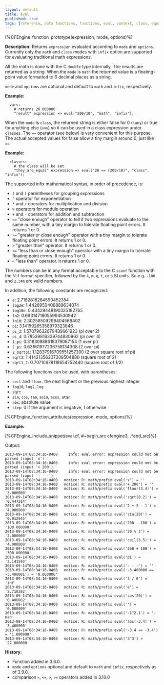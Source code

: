 ```yaml
---
layout: default
title: eval
published: true
tags: [reference, data functions, functions, eval, context, class, equality, numbers]
---
```


[%CFEngine_function_prototype(expression, mode, options)%]

**Description:** Returns `expression` evaluated according to `mode`
and `options`. Currently only the `math` and `class` modes with
`infix` option are supported for evaluating traditional math
expressions.

All the math is done with the C `double` type internally.  The results are returned as a string.  When the `mode` is `math` the returned value is a floating-point value formatted to 6 decimal places as a string.

`mode` and `options` are optional and default to `math` and `infix`,
respectively.

**Example:**

```
  vars:
    # returns 20.000000
    "result" expression => eval("200/10", "math", "infix");
```

When the `mode` is `class`, the returned string is either false for 0 (`!any`) or true for anything else (`any`) so it can be used in a class expression under `classes`.  The `==` operator (see below) is very convenient for this purpose.  The actual accepted values for false allow a tiny margin around 0, just like `==`.

**Example:**

```
  classes:
    # the class will be set
    "they_are_equal" expression => eval("20 == (200/10)", "class", "infix");
```

The supported infix mathematical syntax, in order of precedence, is:

- `(` and `)` parentheses for grouping expressions
- `^` operator for exponentiation
- `*` and `/` operators for multiplication and division
- `%` operators for modulo operation
- `+` and `-` operators for addition and subtraction
- `==` "close enough" operator to tell if two expressions evaluate to the same number, with a tiny margin to tolerate floating point errors.  It returns 1 or 0.
- `>=` "greater or close enough" operator with a tiny margin to tolerate floating point errors.  It returns 1 or 0.
- `>` "greater than" operator.  It returns 1 or 0.
- `<=` "less than or close enough" operator with a tiny margin to tolerate floating point errors.  It returns 1 or 0.
- `<` "less than" operator.  It returns 1 or 0.

The numbers can be in any format acceptable to the C `scanf` function with the `%lf` format specifier, followed by the `k`, `m`, `g`, `t`, or `p` SI units.  So e.g. `-100` and `2.34m` are valid numbers.

In addition, the following constants are recognized:

- `e`: 2.7182818284590452354
- `log2e`: 1.4426950408889634074
- `log10e`: 0.43429448190325182765
- `ln2`: 0.69314718055994530942
- `ln10`: 2.30258509299404568402
- `pi`: 3.14159265358979323846
- `pi_2`: 1.57079632679489661923 (pi over 2)
- `pi_4`: 0.78539816339744830962 (pi over 4)
- `1_pi`: 0.31830988618379067154 (1 over pi)
- `2_pi`: 0.63661977236758134308 (2 over pi)
- `2_sqrtpi`: 1.12837916709551257390 (2 over square root of pi)
- `sqrt2`: 1.41421356237309504880 (square root of 2)
- `sqrt1_2`: 0.70710678118654752440 (square root of 1/2)

The following functions can be used, with parentheses:

- `ceil` and `floor`: the next highest or the previous highest integer
- `log10`, `log2`, `log`
- `sqrt`
- `sin`, `cos`, `tan`, `asin`, `acos`, `atan`
- `abs`: absolute value
- `step`: 0 if the argument is negative, 1 otherwise

[%CFEngine_function_attributes(expression, mode, options)%]

**Example:**

[%CFEngine_include_snippet(eval.cf, #\+begin_src cfengine3, .*end_src)%]

Output:

```
2013-09-14T08:34:16-0400     info: eval error: expression could not be parsed (input 'x')
2013-09-14T08:34:16-0400     info: eval error: expression could not be parsed (input '+ 200')
2013-09-14T08:34:16-0400     info: eval error: expression could not be parsed (input '- - -')
2013-09-14T08:34:16-0400   notice: R: math/prefix eval('x') = ''
2013-09-14T08:34:16-0400   notice: R: math/prefix eval('+ 200') = ''
2013-09-14T08:34:16-0400   notice: R: math/prefix eval('floor(3.4)') = '3.000000'
2013-09-14T08:34:16-0400   notice: R: math/prefix eval('sqrt(0.2)') = '0.447214'
2013-09-14T08:34:16-0400   notice: R: math/prefix eval('2 + 3 - 1') = '4.000000'
2013-09-14T08:34:16-0400   notice: R: math/prefix eval('sin(20)') = '0.912945'
2013-09-14T08:34:16-0400   notice: R: math/prefix eval('200 - 100') = '100.000000'
2013-09-14T08:34:16-0400   notice: R: math/prefix eval('20 % 3') = '2.000000'
2013-09-14T08:34:16-0400   notice: R: math/prefix eval('ceil(3.5)') = '4.000000'
2013-09-14T08:34:16-0400   notice: R: math/prefix eval('200 + 100') = '300.000000'
2013-09-14T08:34:16-0400   notice: R: math/prefix eval('pi') = '3.141593'
2013-09-14T08:34:16-0400   notice: R: math/prefix eval('- - -') = ''
2013-09-14T08:34:16-0400   notice: R: math/prefix eval('-3.400000 == -3.400001') = '0.000000'
2013-09-14T08:34:16-0400   notice: R: math/prefix eval('3 / 0') = 'inf'
2013-09-14T08:34:16-0400   notice: R: math/prefix eval('e') = '2.718282'
2013-09-14T08:34:16-0400   notice: R: math/prefix eval('cos(20)') = '0.408082'
2013-09-14T08:34:16-0400   notice: R: math/prefix eval('') = '0.000000'
2013-09-14T08:34:16-0400   notice: R: math/prefix eval('-1^2.1') = '-nan'
2013-09-14T08:34:16-0400   notice: R: math/prefix eval('abs(-3.4)') = '3.400000'
2013-09-14T08:34:16-0400   notice: R: math/prefix eval('-3.4 == -3.4') = '1.000000'
2013-09-14T08:34:16-0400   notice: R: math/prefix eval('3^3') = '27.000000'
```

**History:**
 - Function added in 3.6.0.
 - `mode` and `options` optional and default to `math` and `infix`, respectively
    as of 3.9.0.
 - comparison `<`, `<=`, `>`, `>=` operators added in 3.10.0
